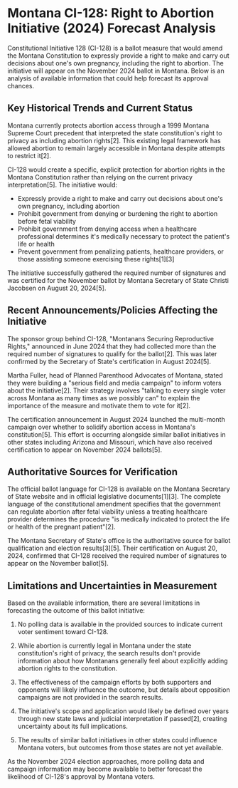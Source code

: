 # Montana CI-128: Right to Abortion Initiative (2024) Forecast Analysis

Constitutional Initiative 128 (CI-128) is a ballot measure that would amend the Montana Constitution to expressly provide a right to make and carry out decisions about one's own pregnancy, including the right to abortion. The initiative will appear on the November 2024 ballot in Montana. Below is an analysis of available information that could help forecast its approval chances.

## Key Historical Trends and Current Status

Montana currently protects abortion access through a 1999 Montana Supreme Court precedent that interpreted the state constitution's right to privacy as including abortion rights[2]. This existing legal framework has allowed abortion to remain largely accessible in Montana despite attempts to restrict it[2].

CI-128 would create a specific, explicit protection for abortion rights in the Montana Constitution rather than relying on the current privacy interpretation[5]. The initiative would:

- Expressly provide a right to make and carry out decisions about one's own pregnancy, including abortion
- Prohibit government from denying or burdening the right to abortion before fetal viability
- Prohibit government from denying access when a healthcare professional determines it's medically necessary to protect the patient's life or health
- Prevent government from penalizing patients, healthcare providers, or those assisting someone exercising these rights[1][3]

The initiative successfully gathered the required number of signatures and was certified for the November ballot by Montana Secretary of State Christi Jacobsen on August 20, 2024[5].

## Recent Announcements/Policies Affecting the Initiative

The sponsor group behind CI-128, "Montanans Securing Reproductive Rights," announced in June 2024 that they had collected more than the required number of signatures to qualify for the ballot[2]. This was later confirmed by the Secretary of State's certification in August 2024[5].

Martha Fuller, head of Planned Parenthood Advocates of Montana, stated they were building a "serious field and media campaign" to inform voters about the initiative[2]. Their strategy involves "talking to every single voter across Montana as many times as we possibly can" to explain the importance of the measure and motivate them to vote for it[2].

The certification announcement in August 2024 launched the multi-month campaign over whether to solidify abortion access in Montana's constitution[5]. This effort is occurring alongside similar ballot initiatives in other states including Arizona and Missouri, which have also received certification to appear on November 2024 ballots[5].

## Authoritative Sources for Verification

The official ballot language for CI-128 is available on the Montana Secretary of State website and in official legislative documents[1][3]. The complete language of the constitutional amendment specifies that the government can regulate abortion after fetal viability unless a treating healthcare provider determines the procedure "is medically indicated to protect the life or health of the pregnant patient"[2].

The Montana Secretary of State's office is the authoritative source for ballot qualification and election results[3][5]. Their certification on August 20, 2024, confirmed that CI-128 received the required number of signatures to appear on the November ballot[5].

## Limitations and Uncertainties in Measurement

Based on the available information, there are several limitations in forecasting the outcome of this ballot initiative:

1. No polling data is available in the provided sources to indicate current voter sentiment toward CI-128.

2. While abortion is currently legal in Montana under the state constitution's right of privacy, the search results don't provide information about how Montanans generally feel about explicitly adding abortion rights to the constitution.

3. The effectiveness of the campaign efforts by both supporters and opponents will likely influence the outcome, but details about opposition campaigns are not provided in the search results.

4. The initiative's scope and application would likely be defined over years through new state laws and judicial interpretation if passed[2], creating uncertainty about its full implications.

5. The results of similar ballot initiatives in other states could influence Montana voters, but outcomes from those states are not yet available.

As the November 2024 election approaches, more polling data and campaign information may become available to better forecast the likelihood of CI-128's approval by Montana voters.